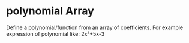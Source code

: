 # polynomial Array
Define a polynomial/function from an array of coefficients.
For example expression of polynomial like: 2x²+5x-3












